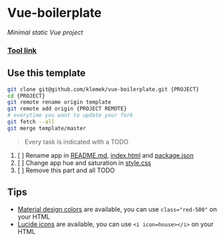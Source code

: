 # Vue-boilerplate
*Minimal static Vue project*

<!-- TODO: 1. rename app (and tool URL) -->

### [Tool link](https://klemek.github.io/vue-boilerplate/)

## Use this template

<!-- TODO: 3. remove this part -->

```bash
git clone git@github.com/klemek/vue-boilerplate.git {PROJECT}
cd {PROJECT}
git remote rename origin template
git remote add origin {PROJECT REMOTE}
# everytime you want to update your fork
git fetch --all
git merge template/master
```

> Every task is indicated with a TODO

1. [ ] Rename app in [README.md](./README.md), [index.html](./index.html) and [package.json](./package.json)
2. [ ] Change app hue and saturation in [style.css](./style.css)
3. [ ] Remove this part and all TODO


## Tips

* [Material design colors](https://materialui.co/colors/) are available, you can use `class="red-500"` on your HTML
* [Lucide icons](https://lucide.dev/icons) are available, you can use `<i icon=house></i>` on your HTML